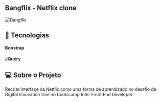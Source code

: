 ## Bangflix - Netflix clone

![Bangflix](https://user-images.githubusercontent.com/44026898/150621667-cd399eb9-e567-4296-9d16-07c1749323b4.png)

## 🎈 Tecnologias 
#### Boostrap
#### JQuery

## 💻 Sobre o Projeto
Recriar interface da Netflix como uma forma de aprendizado no desafio da Digital Innovation One no bootscamp Inter Front End Developer
